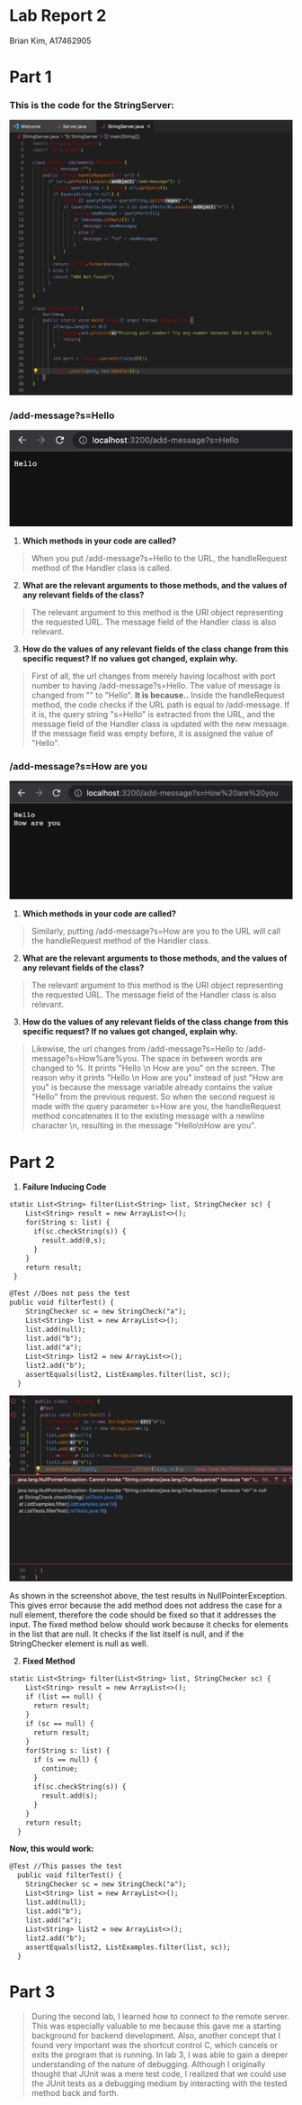 # Lab Report 2
Brian Kim, 
A17462905

# Part 1

### This is the code for the StringServer: 
![StringServer](StringServer.png)

### /add-message?s=Hello
![Hello](helloadd.png)

1. **Which methods in your code are called?**

> When you put /add-message?s=Hello to the URL, the handleRequest method of the Handler class is called.  

2. **What are the relevant arguments to those methods, and the values of any relevant fields of the class?**

> The relevant argument to this method is the URI object representing the requested URL. The message field of the Handler class is also relevant. 

3. **How do the values of any relevant fields of the class change from this specific request? If no values got changed, explain why.**

> First of all, the url changes from merely having localhost with port number to having /add-message?s=Hello. The value of message is changed from "" to "Hello". **It is because..** Inside the handleRequest method, the code checks if the URL path is equal to /add-message. If it is, the query string "s=Hello" is extracted from the URL, and the message field of the Handler class is updated with the new message. If the message field was empty before, it is assigned the value of "Hello". 

### /add-message?s=How are you
![How are you](howareyouadd.png)

1. **Which methods in your code are called?**

> Similarly, putting /add-message?s=How are you to the URL will call the handleRequest method of the Handler class. 

2. **What are the relevant arguments to those methods, and the values of any relevant fields of the class?**

> The relevant argument to this method is the URI object representing the requested URL. The message field of the Handler class is also relevant. 

3. **How do the values of any relevant fields of the class change from this specific request? If no values got changed, explain why.**

> Likewise, the url changes from /add-message?s=Hello to /add-message?s=How%are%you. The space in between words are changed to %. It prints "Hello \n How are you" on the screen. The reason why it prints "Hello \n How are you" instead of just "How are you" is because the message variable already contains the value "Hello" from the previous request. So when the second request is made with the query parameter s=How are you, the handleRequest method concatenates it to the existing message with a newline character \n, resulting in the message "Hello\nHow are you".

# Part 2

1. **Failure Inducing Code**

```
static List<String> filter(List<String> list, StringChecker sc) {
    List<String> result = new ArrayList<>();
    for(String s: list) {
      if(sc.checkString(s)) {
        result.add(0,s);
      }
    }
    return result;
 }
```

```
@Test //Does not pass the test
public void filterTest() {
    StringChecker sc = new StringCheck("a");
    List<String> list = new ArrayList<>();
    list.add(null);
    list.add("b");
    list.add("a");
    List<String> list2 = new ArrayList<>();
    list2.add("b");
    assertEquals(list2, ListExamples.filter(list, sc));
  }
```

![symptom](symptom.png)

As shown in the screenshot above, the test results in NullPointerException. This gives error because the add method does not address the case for a null element, therefore the code should be fixed so that it addresses the input. The fixed method below should work because it checks for elements in the list that are null. It checks if the list itself is null, and if the StringChecker element is null as well. 

2. **Fixed Method**

```
static List<String> filter(List<String> list, StringChecker sc) {
    List<String> result = new ArrayList<>();
    if (list == null) {
      return result;
    }
    if (sc == null) {
      return result;
    }
    for(String s: list) {
      if (s == null) {
        continue;
      }
      if(sc.checkString(s)) {
        result.add(s);
      }
    }
    return result;
  }
```

**Now, this would work:**
```
@Test //This passes the test
  public void filterTest() {
    StringChecker sc = new StringCheck("a");
    List<String> list = new ArrayList<>();
    list.add(null);
    list.add("b");
    list.add("a");
    List<String> list2 = new ArrayList<>();
    list2.add("b");
    assertEquals(list2, ListExamples.filter(list, sc));
  }
```

# Part 3

> During the second lab, I learned how to connect to the remote server. This was especially valuable to me because this gave me a starting background for backend development. Also, another concept that I found very important was the shortcut control C, which cancels or exits the program that is running. In lab 3, I was able to gain a deeper understanding of the nature of debugging. Although I originally thought that JUnit was a mere test code, I realized that we could use the JUnit tests as a debugging medium by interacting with the tested method back and forth. 


